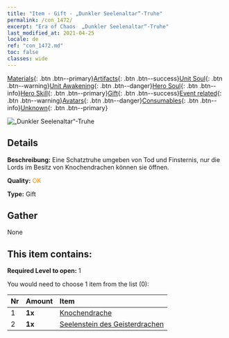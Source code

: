 ```yaml
---
title: "Item - Gift - „Dunkler Seelenaltar“-Truhe"
permalink: /con_1472/
excerpt: "Era of Chaos  „Dunkler Seelenaltar“-Truhe"
last_modified_at: 2021-04-25
locale: de
ref: "con_1472.md"
toc: false
classes: wide
---
```

 [Materials](/ItemsDE/){: .btn .btn--primary}[Artifacts](/ItemsDE/Artifacts/){: .btn .btn--success}[Unit Soul](/ItemsDE/UnitSoul/){: .btn .btn--warning}[Unit Awakening](/ItemsDE/UnitAwakening/){: .btn .btn--danger}[Hero Soul](/ItemsDE/HeroSoul/){: .btn .btn--info}[Hero Skill](/ItemsDE/HeroSkill/){: .btn .btn--primary}[Gift](/ItemsDE/Gift/){: .btn .btn--success}[Event related](/ItemsDE/Events/){: .btn .btn--warning}[Avatars](/ItemsDE/Avatars/){: .btn .btn--danger}[Consumables](/ItemsDE/Consumables/){: .btn .btn--info}[Unknown](/ItemsDE/Unknown/){: .btn .btn--primary}

 ![„Dunkler Seelenaltar“-Truhe](/images/t/i_907034.png)

## Details
 **Beschreibung:** Eine Schatztruhe umgeben von Tod und Finsternis, nur die Lords im Besitz von Knochendrachen können sie öffnen.

 **Quality:** <span style="color: #FF8C00">OK</span>

 **Type:** Gift

## Gather

  None

## This item contains:

 **Required Level to open:** 1

 You would need to choose 1 item from the list (0):

  | Nr | Amount |     Item    |
  |:---|:-------|:------------|
  | 1 |  **1x** | [Knochendrache](/ItemsDE/unt_214/) |  | 
  | 2 |  **1x** | [Seelenstein des Geisterdrachen](/ItemsDE/unt_303/) |  | 
